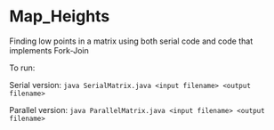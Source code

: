 # Map_Heights
Finding low points in a matrix using both serial code and code that implements Fork-Join

To run:

Serial version:   ```java SerialMatrix.java <input filename> <output filename>```
  
Parallel version: ```java ParallelMatrix.java <input filename> <output filename>```
